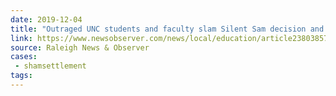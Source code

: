 ```yaml
---
date: 2019-12-04
title: "Outraged UNC students and faculty slam Silent Sam decision and fear for campus safety"
link: https://www.newsobserver.com/news/local/education/article238038574.html
source: Raleigh News & Observer
cases:
 - shamsettlement
tags:
---
```

